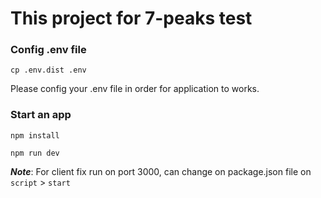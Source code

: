 # This project for 7-peaks test 

### Config .env file
```
cp .env.dist .env
```
Please config your .env file in order for application to works.

### Start an app
```
npm install

npm run dev
```

***Note***: For client fix run on port 3000, can change on package.json file on `script` > `start`